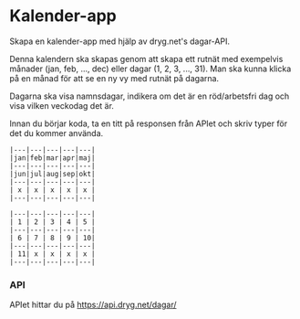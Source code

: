 # Kalender-app

Skapa en kalender-app med hjälp av dryg.net's dagar-API. 

Denna kalendern ska skapas genom att skapa ett rutnät med exempelvis månader (jan, feb, ..., dec) eller dagar (1, 2, 3, ..., 31). Man ska kunna klicka på en månad för att se en ny vy med rutnät på dagarna.

Dagarna ska visa namnsdagar, indikera om det är en röd/arbetsfri dag och visa vilken veckodag det är.

Innan du börjar koda, ta en titt på responsen från APIet och skriv typer för det du kommer använda.

```
|---|---|---|---|---|
|jan|feb|mar|apr|maj|
|---|---|---|---|---|
|jun|jul|aug|sep|okt|
|---|---|---|---|---|
| x | x | x | x | x |
|---|---|---|---|---|

|---|---|---|---|---|
| 1 | 2 | 3 | 4 | 5 |
|---|---|---|---|---|
| 6 | 7 | 8 | 9 | 10|
|---|---|---|---|---|
| 11| x | x | x | x |
|---|---|---|---|---|

```

### API
APIet hittar du på https://api.dryg.net/dagar/